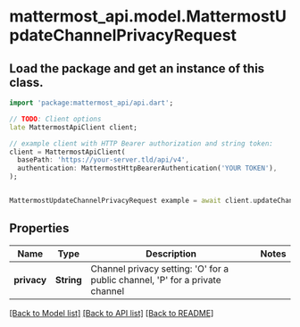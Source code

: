 # mattermost_api.model.MattermostUpdateChannelPrivacyRequest

## Load the package and get an instance of this class.
```dart
import 'package:mattermost_api/api.dart';

// TODO: Client options
late MattermostApiClient client;

// example client with HTTP Bearer authorization and string token:
client = MattermostApiClient(
  basePath: 'https://your-server.tld/api/v4',
  authentication: MattermostHttpBearerAuthentication('YOUR TOKEN'),
);


MattermostUpdateChannelPrivacyRequest example = await client.updateChannelPrivacyRequest.FUNCTION_THAT_RETURNS_THIS_CLASS();

```

## Properties
Name | Type | Description | Notes
------------ | ------------- | ------------- | -------------
**privacy** | **String** | Channel privacy setting: 'O' for a public channel, 'P' for a private channel | 

[[Back to Model list]](../GENERATED_README.md#documentation-for-models) [[Back to API list]](../GENERATED_README.md#documentation-for-api-endpoints) [[Back to README]](../GENERATED_README.md)


